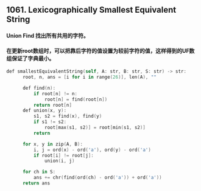 ## 1061. Lexicographically Smallest Equivalent String
#### Union Find 找出所有共用的字符。
#### 在更新root数组时，可以把靠后字符的值设置为较前字符的值，这样得到的UF数组保证了字典最小。

```swift
def smallestEquivalentString(self, A: str, B: str, S: str) -> str:
      root, n, ans = [i for i in range(26)], len(A), ""

      def find(n):
          if root[n] != n:
              root[n] = find(root[n])
          return root[n]
      def union(x, y):
          s1, s2 = find(x), find(y)
          if s1 != s2:
              root[max(s1, s2)] = root[min(s1, s2)]
          return  

      for x, y in zip(A, B):
          i, j = ord(x) - ord('a'), ord(y) - ord('a')
          if root[i] != root[j]:
              union(i, j)

      for ch in S:
          ans += chr(find(ord(ch) - ord('a')) + ord('a'))
      return ans
```
